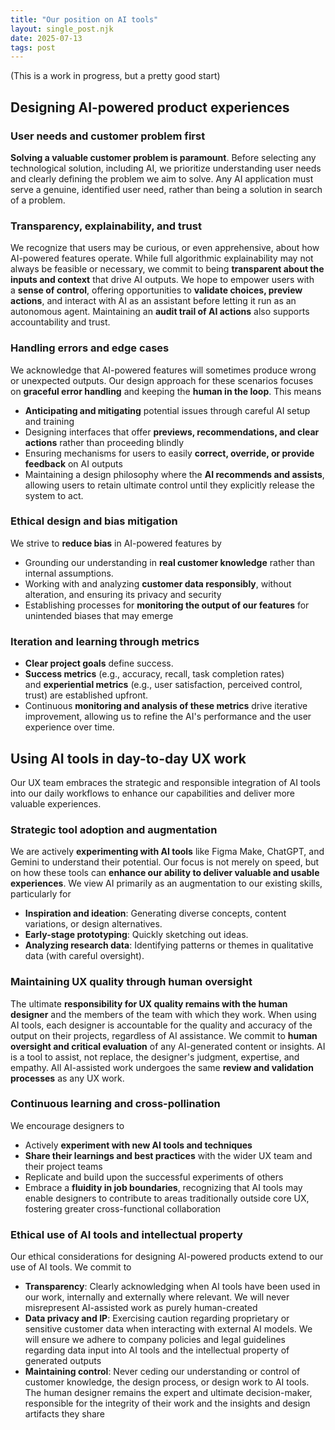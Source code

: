 ```yaml
---
title: "Our position on AI tools"
layout: single_post.njk
date: 2025-07-13
tags: post
---
```


(This is a work in progress, but a pretty good start)

## Designing AI-powered product experiences

### User needs and customer problem first

**Solving a valuable customer problem is paramount**. Before selecting any technological solution, including AI, we prioritize understanding user needs and clearly defining the problem we aim to solve. Any AI application must serve a genuine, identified user need, rather than being a solution in search of a problem.

### Transparency, explainability, and trust

We recognize that users may be curious, or even apprehensive, about how AI-powered features operate. While full algorithmic explainability may not always be feasible or necessary, we commit to being **transparent about the inputs and context** that drive AI outputs. We hope to empower users with a **sense of control**, offering opportunities to **validate choices, preview actions**, and interact with AI as an assistant before letting it run as an autonomous agent. Maintaining an **audit trail of AI actions** also supports accountability and trust.

### Handling errors and edge cases

We acknowledge that AI-powered features will sometimes produce wrong or unexpected outputs. Our design approach for these scenarios focuses on **graceful error handling** and keeping the **human in the loop**. This means
- **Anticipating and mitigating** potential issues through careful AI setup and training
- Designing interfaces that offer **previews, recommendations, and clear actions** rather than proceeding blindly
- Ensuring mechanisms for users to easily **correct, override, or provide feedback** on AI outputs
- Maintaining a design philosophy where the **AI recommends and assists**, allowing users to retain ultimate control until they explicitly release the system to act.

### Ethical design and bias mitigation

We strive to **reduce bias** in AI-powered features by
- Grounding our understanding in **real customer knowledge** rather than internal assumptions.
- Working with and analyzing **customer data responsibly**, without alteration, and ensuring its privacy and security
- Establishing processes for **monitoring the output of our features** for unintended biases that may emerge

### Iteration and learning through metrics

- **Clear project goals** define success.
- **Success metrics** (e.g., accuracy, recall, task completion rates) and **experiential metrics** (e.g., user satisfaction, perceived control, trust) are established upfront.
- Continuous **monitoring and analysis of these metrics** drive iterative improvement, allowing us to refine the AI's performance and the user experience over time.

## Using AI tools in day-to-day UX work

Our UX team embraces the strategic and responsible integration of AI tools into our daily workflows to enhance our capabilities and deliver more valuable experiences.

### Strategic tool adoption and augmentation

We are actively **experimenting with AI tools** like Figma Make, ChatGPT, and Gemini to understand their potential. Our focus is not merely on speed, but on how these tools can **enhance our ability to deliver valuable and usable experiences**. We view AI primarily as an augmentation to our existing skills, particularly for
- **Inspiration and ideation**: Generating diverse concepts, content variations, or design alternatives.
- **Early-stage prototyping**: Quickly sketching out ideas.
- **Analyzing research data**: Identifying patterns or themes in qualitative data (with careful oversight).

### Maintaining UX quality through human oversight

The ultimate **responsibility for UX quality remains with the human designer** and the members of the team with which they work. When using AI tools, each designer is accountable for the quality and accuracy of the output on their projects, regardless of AI assistance. We commit to **human oversight and critical evaluation** of any AI-generated content or insights. AI is a tool to assist, not replace, the designer's judgment, expertise, and empathy. All AI-assisted work undergoes the same **review and validation processes** as any UX work.

### Continuous learning and cross-pollination

We encourage designers to

- Actively **experiment with new AI tools and techniques**
- **Share their learnings and best practices** with the wider UX team and their project teams
- Replicate and build upon the successful experiments of others
- Embrace a **fluidity in job boundaries**, recognizing that AI tools may enable designers to contribute to areas traditionally outside core UX, fostering greater cross-functional collaboration

### Ethical use of AI tools and intellectual property

Our ethical considerations for designing AI-powered products extend to our use of AI tools. We commit to

- **Transparency**: Clearly acknowledging when AI tools have been used in our work, internally and externally where relevant. We will never misrepresent AI-assisted work as purely human-created
- **Data privacy and IP**: Exercising caution regarding proprietary or sensitive customer data when interacting with external AI models. We will ensure we adhere to company policies and legal guidelines regarding data input into AI tools and the intellectual property of generated outputs
- **Maintaining control**: Never ceding our understanding or control of customer knowledge, the design process, or design work to AI tools. The human designer remains the expert and ultimate decision-maker, responsible for the integrity of their work and the insights and design artifacts they share
